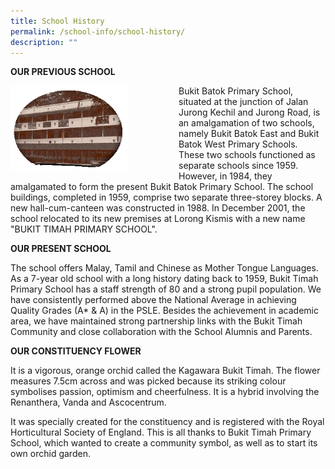 ```yaml
---
title: School History
permalink: /school-info/school-history/
description: ""
---
```


**OUR PREVIOUS SCHOOL**

<div style="float: left">
<img src="/images/1imghistbtbatokpri.gif" 
     style="width:70%">
</div>

Bukit Batok Primary School, situated at the junction of Jalan Jurong Kechil and Jurong Road, is an amalgamation of two schools, namely Bukit Batok East and Bukit Batok West Primary Schools. These two schools functioned as separate schools since 1959. However, in 1984, they amalgamated to form the present Bukit Batok Primary School. The school buildings, completed in 1959, comprise two separate three-storey blocks. A new hall-cum-canteen was constructed in 1988. In December 2001, the school relocated to its new premises at Lorong Kismis with a new name "BUKIT TIMAH PRIMARY SCHOOL".

**OUR PRESENT SCHOOL**

The school offers Malay, Tamil and Chinese as Mother Tongue Languages.
As a 7-year old school with a long history dating back to 1959, Bukit Timah Primary School has a staff strength of 80 and a strong pupil population. We have consistently performed above the National Average in achieving Quality Grades (A\* & A) in the PSLE. Besides the achievement in academic area, we have maintained strong partnership links with the Bukit Timah Community and close collaboration with the School Alumnis and Parents.

**OUR CONSTITUENCY FLOWER**

It is a vigorous, orange orchid called the Kagawara Bukit Timah. The flower measures 7.5cm across and was picked because its striking colour symbolises passion, optimism and cheerfulness. It is a hybrid involving the Renanthera, Vanda and Ascocentrum.

It was specially created for the constituency and is registered with the Royal Horticultural Society of England. This is all thanks to Bukit Timah Primary School, which wanted to create a community symbol, as well as to start its own orchid garden.
